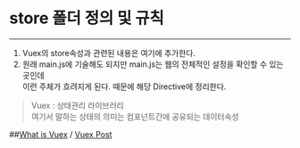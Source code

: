 # store 폴더 정의 및 규칙
***

1. Vuex의 store속성과 관련된 내용은 여기에 추가한다.
2. 원래 main.js에 기술해도 되지만 main.js는 웹의 전체적인 설정을 확인할 수 있는 곳인데   
   이런 주체가 흐려지게 된다. 때문에 해당 Directive에 정리한다.

> Vuex : 상태관리 라이브러리    
> 여기서 말하는 상태의 의미는 컴포넌트간에 공유되는 데이터속성   

##[What is Vuex][googlelink] / [Vuex Post][post]

[googlelink]: https://vuex.vuejs.org/
[post]: https://joshua1988.github.io/web-development/vuejs/vuex-start/




    

